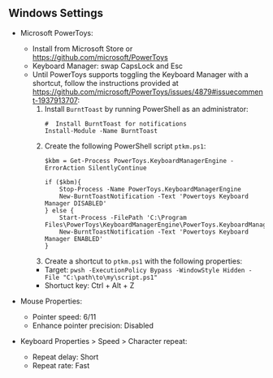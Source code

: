 ## Windows Settings

- Microsoft PowerToys:
  - Install from Microsoft Store or https://github.com/microsoft/PowerToys
  - Keyboard Manager: swap CapsLock and Esc
  - Until PowerToys supports toggling the Keyboard Manager with a shortcut,
    follow the instructions provided at
    https://github.com/microsoft/PowerToys/issues/4879#issuecomment-1937913707:
    1. Install `BurntToast` by running PowerShell as an administrator:
       ```
       #  Install BurntToast for notifications
       Install-Module -Name BurntToast
       ```
    1. Create the following PowerShell script `ptkm.ps1`:
       ```
       $kbm = Get-Process PowerToys.KeyboardManagerEngine -ErrorAction SilentlyContinue

       if ($kbm){
           Stop-Process -Name PowerToys.KeyboardManagerEngine
           New-BurntToastNotification -Text 'Powertoys Keyboard Manager DISABLED'
       } else {
           Start-Process -FilePath 'C:\Program Files\PowerToys\KeyboardManagerEngine\PowerToys.KeyboardManagerEngine.exe'
           New-BurntToastNotification -Text 'Powertoys Keyboard Manager ENABLED'
       }
       ```
    1. Create a shortcut to `ptkm.ps1` with the following properties:
      - Target: `pwsh -ExecutionPolicy Bypass -WindowStyle Hidden -File "C:\path\to\my\script.ps1"`
      - Shortuct key: Ctrl + Alt + Z

- Mouse Properties:
  - Pointer speed: 6/11
  - Enhance pointer precision: Disabled

- Keyboard Properties > Speed > Character repeat:
  - Repeat delay: Short
  - Repeat rate: Fast
